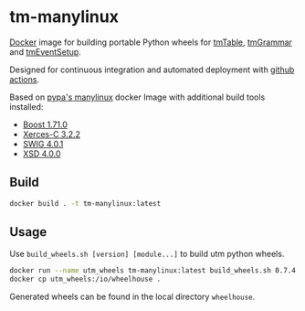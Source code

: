 # tm-manylinux

[Docker](https://www.docker.com/) image for building portable Python wheels for [tmTable](https://github.com/cms-l1-globaltrigger/tm-table), [tmGrammar](https://github.com/cms-l1-globaltrigger/tm-grammar) and [tmEventSetup](https://github.com/cms-l1-globaltrigger/tm-eventsetup).

Designed for continuous integration and automated deployment with [github actions](https://github.com/features/actions).

Based on [pypa's manylinux](https://github.com/pypa/manylinux) docker Image with additional build tools installed:
 * [Boost 1.71.0](https://www.boost.org/)
 * [Xerces-C 3.2.2](https://xerces.apache.org/xerces-c/)
 * [SWIG 4.0.1](http://www.swig.org/)
 * [XSD 4.0.0](https://codesynthesis.com/products/xsd/)

## Build

```bash
docker build . -t tm-manylinux:latest
```

## Usage

Use `build_wheels.sh [version] [module...]` to build utm python wheels.

```bash
docker run --name utm_wheels tm-manylinux:latest build_wheels.sh 0.7.4 tm-grammar tm-table tm-eventsetup
docker cp utm_wheels:/io/wheelhouse .
```

Generated wheels can be found in the local directory `wheelhouse`.
